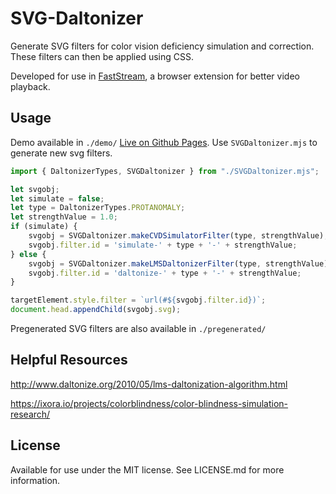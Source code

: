 # SVG-Daltonizer
Generate SVG filters for color vision deficiency simulation and correction. These filters can then be applied using CSS.

Developed for use in [FastStream](https://github.com/Andrews54757/FastStream), a browser extension for better video playback.

## Usage

Demo available in `./demo/` [Live on Github Pages](https://andrews54757.github.io/SVG-Daltonizer/demo/). Use `SVGDaltonizer.mjs` to generate new svg filters.

```js
import { DaltonizerTypes, SVGDaltonizer } from "./SVGDaltonizer.mjs";

let svgobj;
let simulate = false;
let type = DaltonizerTypes.PROTANOMALY;
let strengthValue = 1.0;
if (simulate) {
    svgobj = SVGDaltonizer.makeCVDSimulatorFilter(type, strengthValue);
    svgobj.filter.id = 'simulate-' + type + '-' + strengthValue;
} else {
    svgobj = SVGDaltonizer.makeLMSDaltonizerFilter(type, strengthValue);
    svgobj.filter.id = 'daltonize-' + type + '-' + strengthValue;
}

targetElement.style.filter = `url(#${svgobj.filter.id})`;
document.head.appendChild(svgobj.svg);
```

Pregenerated SVG filters are also available in `./pregenerated/`

## Helpful Resources

http://www.daltonize.org/2010/05/lms-daltonization-algorithm.html

https://ixora.io/projects/colorblindness/color-blindness-simulation-research/

## License
Available for use under the MIT license. See LICENSE.md for more information.